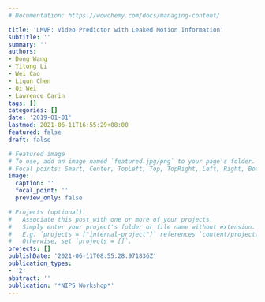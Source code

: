 ```yaml
---
# Documentation: https://wowchemy.com/docs/managing-content/

title: 'LMVP: Video Predictor with Leaked Motion Information'
subtitle: ''
summary: ''
authors:
- Dong Wang
- Yitong Li
- Wei Cao
- Liqun Chen
- Qi Wei
- Lawrence Carin
tags: []
categories: []
date: '2019-01-01'
lastmod: 2021-06-11T16:55:29+08:00
featured: false
draft: false

# Featured image
# To use, add an image named `featured.jpg/png` to your page's folder.
# Focal points: Smart, Center, TopLeft, Top, TopRight, Left, Right, BottomLeft, Bottom, BottomRight.
image:
  caption: ''
  focal_point: ''
  preview_only: false

# Projects (optional).
#   Associate this post with one or more of your projects.
#   Simply enter your project's folder or file name without extension.
#   E.g. `projects = ["internal-project"]` references `content/project/deep-learning/index.md`.
#   Otherwise, set `projects = []`.
projects: []
publishDate: '2021-06-11T08:55:28.971836Z'
publication_types:
- '2'
abstract: ''
publication: '*NIPS Workshop*'
---
```

